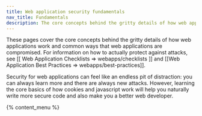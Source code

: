 ```yaml
---
title: Web application security fundamentals
nav_title: Fundamentals
description: The core concepts behind the gritty details of how web applications work and common ways that web applications are compromised.
---
```


These pages cover the core concepts behind the gritty details of how web applications work and common ways that web applications are compromised. For information on how to actually protect against attacks, see [[ Web Application Checklists => webapps/checklists ]] and [[Web Application Best Practices => webapps/best-practices]].

Security for web applications can feel like an endless pit of distraction: you can always learn more and there are always new attacks. However, learning the core basics of how cookies and javascript work will help you naturally write more secure code and also make you a better web developer.

{% content_menu %}

